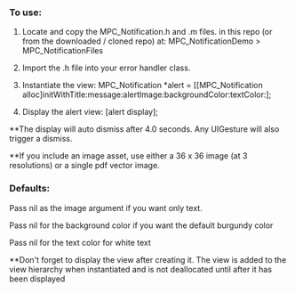  

 <h3>To use:</h3>
 
  1. Locate and copy the MPC_Notification.h and .m files. in this repo (or from the downloaded / cloned repo) at: MPC_NotificationDemo > MPC_NotificationFiles
 
  2. Import the .h file into your error handler class.
 
  3. Instantiate the view: MPC_Notification *alert = [[MPC_Notification alloc]initWithTitle:message:alertImage:backgroundColor:textColor:];
 
  4. Display the alert view: [alert display];
 
  **The display will auto dismiss after 4.0 seconds. Any UIGesture will also trigger a dismiss.
  
  **If you include an image asset, use either a 36 x 36 image (at 3 resolutions) or a single pdf vector image. 
 
<h3>Defaults:</h3>

  Pass nil as the image argument if you want only text.

  Pass nil for the background color if you want the default burgundy color

  Pass nil for the text color for white text
 
 **Don't forget to display the view after creating it. The view is added to the view hierarchy when instantiated and is not deallocated until after it has been displayed 
